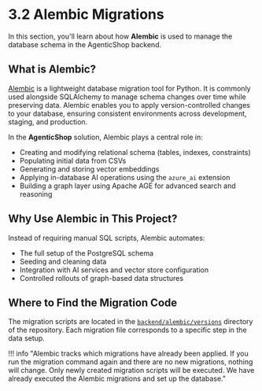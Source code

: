 # 3.2 Alembic Migrations

In this section, you'll learn about how **Alembic** is used to manage the database schema in the AgenticShop backend.

## What is Alembic?

[Alembic](https://alembic.sqlalchemy.org/) is a lightweight database migration tool for Python. It is commonly used alongside SQLAlchemy to manage schema changes over time while preserving data. Alembic enables you to apply version-controlled changes to your database, ensuring consistent environments across development, staging, and production.

In the **AgenticShop** solution, Alembic plays a central role in:

- Creating and modifying relational schema (tables, indexes, constraints)
- Populating initial data from CSVs
- Generating and storing vector embeddings
- Applying in-database AI operations using the `azure_ai` extension
- Building a graph layer using Apache AGE for advanced search and reasoning

## Why Use Alembic in This Project?

Instead of requiring manual SQL scripts, Alembic automates:

- The full setup of the PostgreSQL schema
- Seeding and cleaning data
- Integration with AI services and vector store configuration
- Controlled rollouts of graph-based data structures

## Where to Find the Migration Code

The migration scripts are located in the [`backend/alembic/versions`](https://github.com/Azure-Samples/postgres-agentic-shop/tree/main/backend/alembic/versions) directory of the repository. Each migration file corresponds to a specific step in the data setup.

!!! info "Alembic tracks which migrations have already been applied. If you run the migration command again and there are no new migrations, nothing will change. Only newly created migration scripts will be executed. We have already executed the Alembic migrations and set up the database."
